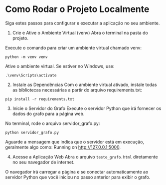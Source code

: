 # Como Rodar o Projeto Localmente

Siga estes passos para configurar e executar a aplicação no seu ambiente.

 1. Crie e Ative o Ambiente Virtual (venv)
Abra o terminal na pasta do projeto.

Execute o comando para criar um ambiente virtual chamado venv:

```
python -m venv venv
```
Ative o ambiente virtual. Se estiver no Windows, use:

```
.\venv\Scripts\activate
```

2. Instale as Dependências
Com o ambiente virtual ativado, instale todas as bibliotecas necessárias a partir do arquivo requirements.txt:
```
pip install -r requirements.txt
```
3. Inicie o Servidor do Grafo
Execute o servidor Python que irá fornecer os dados do grafo para a página web.

No terminal, rode o arquivo servidor_grafo.py:
```
python servidor_grafo.py
```
Aguarde a mensagem que indica que o servidor está em execução, geralmente algo como: Running on http://127.0.0.1:5000.

4. Acesse a Aplicação Web
Abra o arquivo ```teste_grafo.html``` diretamente no seu navegador de internet.

O navegador irá carregar a página e se conectar automaticamente ao servidor Python que você iniciou no passo anterior para exibir o grafo.
